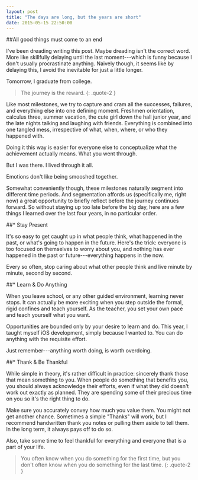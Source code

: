 ```yaml
---
layout: post
title: "The days are long, but the years are short"
date: 2015-05-15 22:50:00
---
```


##All good things must come to an end

I've been dreading writing this post. Maybe dreading isn't the correct word. More like skillfully delaying until the last moment---which is funny because I don't usually procrastinate anything. Naively though, it seems like by delaying this, I avoid the inevitable for just a little longer.

Tomorrow, I graduate from college.

>The journey is the reward.
{: .quote-2 }

Like most milestones, we try to capture and cram all the successes, failures, and everything else into one defining moment. Freshmen orientation, calculus three, summer vacation, the cute girl down the hall junior year, and the late nights talking and laughing with friends. Everything is combined into one tangled mess, irrespective of what, when, where, or who they happened with.

Doing it this way is easier for everyone else to conceptualize what the achievement actually means. What you went through.

But I was there. I lived through it all.

Emotions don't like being smooshed together.

Somewhat conveniently though, these milestones naturally segment into different time periods. And segmentation affords us (specifically me, right now) a great opportunity to briefly reflect before the journey continues forward. So without staying up too late before the big day, here are a few things I learned over the last four years, in no particular order.

##* Stay Present

It's so easy to get caught up in what people think, what happened in the past, or what's going to happen in the future. Here's the trick: everyone is too focused on themselves to worry about you, and nothing has ever happened in the past or future---everything happens in the now.

Every so often, stop caring about what other people think and live minute by minute, second by second.

##* Learn & Do Anything

When you leave school, or any other guided environment, learning never stops. It can actually be more exciting when you step outside the formal, rigid confines and teach yourself. As the teacher, you set your own pace and teach yourself what you want.

Opportunities are bounded only by your desire to learn and do. This year, I taught myself iOS development, simply because I wanted to. You can do anything with the requisite effort.

Just remember---anything worth doing, is worth overdoing.

##* Thank & Be Thankful

While simple in theory, it's rather difficult in practice: sincerely thank those that mean something to you. When people do something that benefits you, you should always acknowledge their efforts, even if what they did doesn't work out exactly as planned. They are spending some of their precious time on you so it's the right thing to do.

Make sure you accurately convey how much you value them. You might not get another chance. Sometimes a simple "Thanks" will work, but I recommend handwritten thank you notes or pulling them aside to tell them. In the long term, it always pays off to do so.

Also, take some time to feel thankful for everything and everyone that is a part of your life.

>You often know when you do something for the first time, but you don't often know when you do something for the last time.
{: .quote-2 }